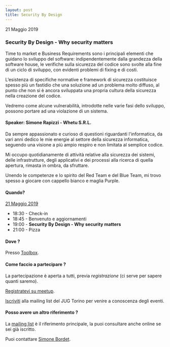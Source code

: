 ```yaml
---
layout: post
title: Security By Design
---
```


21 Maggio 2019

### Security By Design - Why security matters

Time to market e Business Requirements sono i principali elementi che guidano 
lo sviluppo del software: indipendentemente dalla grandezza della software 
house, le verifiche sulla sicurezza del codice sono svolte alla fine di un 
ciclo di sviluppo, con evidenti problemi di fixing e di costi.

L’esistenza di specifiche normative e framework di sicurezza costituisce 
spesso più un fastidio che una soluzione ad un problema molto diffuso, 
al punto che non si è ancora sviluppata una propria cultura della sicurezza 
nella creazione del codice.

Vedremo come alcune vulnerabilità, introdotte nelle varie fasi dello 
sviluppo, possono portare ad una violazione di un sistema.


#### Speaker: Simone Rapizzi - Whetu S.R.L.

Da sempre appassionato e curioso di questioni riguardanti l'informatica, 
da vari anni dedico le mie energie al settore della sicurezza informatica, 
seguendo una visione a più ampio respiro e non limitata al semplice codice.

Mi occupo quotidianamente di attività relative alla sicurezza dei sistemi, 
delle infrastrutture, degli applicativi e dei processi alla ricerca di 
quella apertura, rimasta in ombra, da sfruttare.

Unendo le competenze e lo spirito del Red Team e del Blue Team, mi trovo 
spesso a giocare con cappello bianco e maglia Purple.

#### Quando?

<u>21 Maggio 2019</u>

* 18:30 - Check-in
* 18:45 - Benvenuto e aggiornamenti
* 19:00 - **Security By Design - Why security matters**
* 21:00 - Pizza

#### Dove ?

Presso [Toolbox](/places/toolbox/).

#### Come faccio a partecipare ?

La partecipazione è aperta a tutti, previa *registrazione* (ci serve per 
sapere quanti saremo).

[Registratevi su meetup](https://www.meetup.com/JUGTorino/events/261025107/).

[Iscriviti](/subscribe/) alla mailing list del JUG Torino per venire a 
conoscenza degli eventi.

#### Posso avere un altro riferimento ?

La [mailing list](https://groups.yahoo.com/groups/it-torino-java-jug) è il
riferimento principale, la puoi consultare anche online se sei già iscritto.

Puoi contattare [Simone Bordet](/people/simonebordet/).
